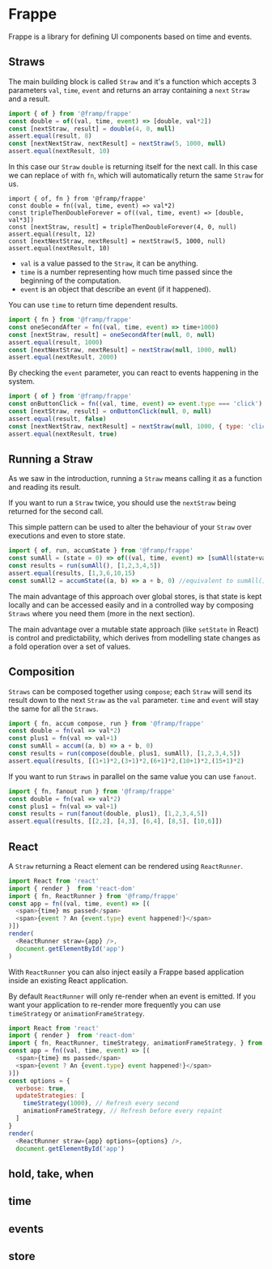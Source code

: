 # Frappe

Frappe is a library for defining UI components based on time and events.

## Straws

The main building block is called `Straw` and it's a function which accepts 3 parameters `val`, `time`, `event` and returns an array containing a `next` `Straw` and a result.

```javascript
import { of } from '@framp/frappe'
const double = of((val, time, event) => [double, val*2])
const [nextStraw, result] = double(4, 0, null)
assert.equal(result, 8)
const [nextNextStraw, nextResult] = nextStraw(5, 1000, null)
assert.equal(nextResult, 10)
```

In this case our `Straw` `double` is returning itself for the next call.
In this case we can replace `of` with `fn`, which will automatically return the same `Straw` for us.

```
import { of, fn } from '@framp/frappe'
const double = fn((val, time, event) => val*2)
const tripleThenDoubleForever = of((val, time, event) => [double, val*3])
const [nextStraw, result] = tripleThenDoubleForever(4, 0, null)
assert.equal(result, 12)
const [nextNextStraw, nextResult] = nextStraw(5, 1000, null)
assert.equal(nextResult, 10)
```

- `val` is a value passed to the `Straw`, it can be anything.
- `time` is a number representing how much time passed since the beginning of the computation.
- `event` is an object that describe an event (if it happened).

You can use `time` to return time dependent results.

```javascript
import { fn } from '@framp/frappe'
const oneSecondAfter = fn((val, time, event) => time+1000)
const [nextStraw, result] = oneSecondAfter(null, 0, null)
assert.equal(result, 1000)
const [nextNextStraw, nextResult] = nextStraw(null, 1000, null)
assert.equal(nextResult, 2000)
```

By checking the `event` parameter, you can react to events happening in the system.

```javascript
import { of } from '@framp/frappe'
const onButtonClick = fn((val, time, event) => event.type === 'click')
const [nextStraw, result] = onButtonClick(null, 0, null)
assert.equal(result, false)
const [nextNextStraw, nextResult] = nextStraw(null, 1000, { type: 'click', ref: 'button'})
assert.equal(nextResult, true)
```

## Running a Straw

As we saw in the introduction, running a `Straw` means calling it as a function and reading its result.

If you want to run a `Straw` twice, you should use the `nextStraw` being returned for the second call.

This simple pattern can be used to alter the behaviour of your `Straw` over executions and even to store state.

```javascript
import { of, run, accumState } from '@framp/frappe'
const sumAll = (state = 0) => of((val, time, event) => [sumAll(state+val), state+val])
const results = run(sumAll(), [1,2,3,4,5])
assert.equal(results, [1,3,6,10,15)
const sumAll2 = accumState((a, b) => a + b, 0) //equivalent to sumAll()
```

The main advantage of this approach over global stores, is that state is kept locally and can be accessed easily and in a controlled way by composing `Straws` where you need them (more in the next section).

The main advantage over a mutable state approach (like `setState` in React) is control and predictability, which derives from modelling state changes as a fold operation over a set of values.

## Composition

`Straws` can be composed together using `compose`; each `Straw` will send its result down to the next `Straw` as the `val` parameter.
`time` and `event` will stay the same for all the `Straws`.

```javascript
import { fn, accum compose, run } from '@framp/frappe'
const double = fn(val => val*2)
const plus1 = fn(val => val+1)
const sumAll = accum((a, b) => a + b, 0)
const results = run(compose(double, plus1, sumAll), [1,2,3,4,5])
assert.equal(results, [(1+1)*2,(3+1)*2,(6+1)*2,(10+1)*2,(15+1)*2)
```

If you want to run `Straws` in parallel on the same value you can use `fanout`.

```javascript
import { fn, fanout run } from '@framp/frappe'
const double = fn(val => val*2)
const plus1 = fn(val => val+1)
const results = run(fanout(double, plus1), [1,2,3,4,5])
assert.equal(results, [[2,2], [4,3], [6,4], [8,5], [10,6]])
```

## React

A `Straw` returning a React element can be rendered using `ReactRunner`.

```javascript
import React from 'react'
import { render }  from 'react-dom'
import { fn, ReactRunner } from '@framp/frappe'
const app = fn((val, time, event) => [(
  <span>{time} ms passed</span>
  <span>{event ? An {event.type} event happened!}</span>
)])
render(
  <ReactRunner straw={app} />,
  document.getElementById('app')
)
```

With `ReactRunner` you can also inject easily a Frappe based application inside an existing React application.

By default `ReactRunner` will only re-render when an event is emitted. 
If you want your application to re-render more frequently you can use `timeStrategy` or `animationFrameStrategy`.

```javascript
import React from 'react'
import { render }  from 'react-dom'
import { fn, ReactRunner, timeStrategy, animationFrameStrategy, } from '@framp/frappe'
const app = fn((val, time, event) => [(
  <span>{time} ms passed</span>
  <span>{event ? An {event.type} event happened!}</span>
)])
const options = {
  verbose: true,
  updateStrategies: [
    timeStrategy(1000), // Refresh every second
    animationFrameStrategy, // Refresh before every repaint
  ]
}
render(
  <ReactRunner straw={app} options={options} />,
  document.getElementById('app')
```


## hold, take, when

## time

## events

## store